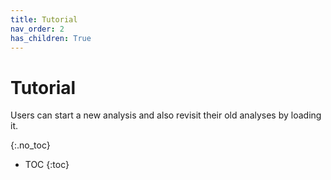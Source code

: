 ```yaml
---
title: Tutorial
nav_order: 2
has_children: True
---
```


# Tutorial
Users can start a new analysis and also revisit their old analyses by loading it.

{:.no_toc}

* TOC
{:toc}
